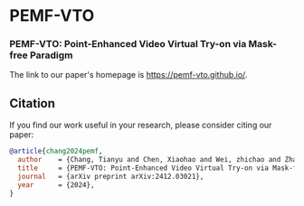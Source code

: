 # PEMF-VTO

### PEMF-VTO: Point-Enhanced Video Virtual Try-on via Mask-free Paradigm

The link to our paper's homepage is https://pemf-vto.github.io/.

## Citation

If you find our work useful in your research, please consider citing our paper:

```bibtex
@article{chang2024pemf,
  author    = {Chang, Tianyu and Chen, Xiaohao and Wei, zhichao and Zhang, Xuanpu and Chen, Qing-Guo and Luo, Weihua, Peipei Song and Yang, Xun},
  title     = {PEMF-VTO: Point-Enhanced Video Virtual Try-on via Mask-free Paradigm},
  journal   = {arXiv preprint arXiv:2412.03021},
  year      = {2024},
}
```